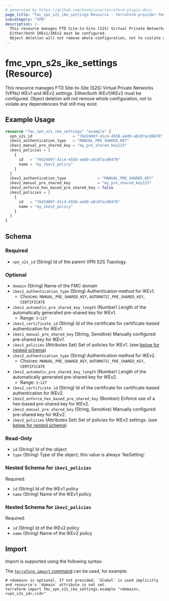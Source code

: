 ```yaml
---
# generated by https://github.com/hashicorp/terraform-plugin-docs
page_title: "fmc_vpn_s2s_ike_settings Resource - terraform-provider-fmc"
subcategory: "VPN"
description: |-
  This resource manages FTD Site-to-Site (S2S) Virtual Private Networks (VPNs) IKEv1 and IKEv2 settings.
  Either/both IKEv1/IKEv2 must be configured.
  Object deletion will not remove whole configuration, not to violate any dependencies that still may exist.
---
```


# fmc_vpn_s2s_ike_settings (Resource)

This resource manages FTD Site-to-Site (S2S) Virtual Private Networks (VPNs) IKEv1 and IKEv2 settings.
 Either/both IKEv1/IKEv2 must be configured.
 Object deletion will not remove whole configuration, not to violate any dependencies that still may exist.

## Example Usage

```terraform
resource "fmc_vpn_s2s_ike_settings" "example" {
  vpn_s2s_id                  = "76d24097-41c4-4558-a4d0-a8c07ac08470"
  ikev1_authentication_type   = "MANUAL_PRE_SHARED_KEY"
  ikev1_manual_pre_shared_key = "my_pre_shared_key123"
  ikev1_policies = [
    {
      id   = "76d24097-41c4-4558-a4d0-a8c07ac08470"
      name = "my_ikev1_policy"
    }
  ]
  ikev2_authentication_type              = "MANUAL_PRE_SHARED_KEY"
  ikev2_manual_pre_shared_key            = "my_pre_shared_key123"
  ikev2_enforce_hex_based_pre_shared_key = false
  ikev2_policies = [
    {
      id   = "76d24097-41c4-4558-a4d0-a8c07ac08470"
      name = "my_ikev2_policy"
    }
  ]
}
```

<!-- schema generated by tfplugindocs -->
## Schema

### Required

- `vpn_s2s_id` (String) Id of the parent VPN S2S Topology.

### Optional

- `domain` (String) Name of the FMC domain
- `ikev1_authentication_type` (String) Authentication method for IKEv1.
  - Choices: `MANUAL_PRE_SHARED_KEY`, `AUTOMATIC_PRE_SHARED_KEY`, `CERTIFICATE`
- `ikev1_automatic_pre_shared_key_length` (Number) Length of the automatically generated pre-shared key for IKEv1.
  - Range: `1`-`127`
- `ikev1_certificate_id` (String) Id of the certificate for certificate-based authentication for IKEv1.
- `ikev1_manual_pre_shared_key` (String, Sensitive) Manually configured pre-shared key for IKEv1.
- `ikev1_policies` (Attributes Set) Set of policies for IKEv1. (see [below for nested schema](#nestedatt--ikev1_policies))
- `ikev2_authentication_type` (String) Authentication method for IKEv2.
  - Choices: `MANUAL_PRE_SHARED_KEY`, `AUTOMATIC_PRE_SHARED_KEY`, `CERTIFICATE`
- `ikev2_automatic_pre_shared_key_length` (Number) Length of the automatically generated pre-shared key for IKEv2.
  - Range: `1`-`127`
- `ikev2_certificate_id` (String) Id of the certificate for certificate-based authentication for IKEv2.
- `ikev2_enforce_hex_based_pre_shared_key` (Boolean) Enforce use of a hex-based pre-shared key for IKEv2.
- `ikev2_manual_pre_shared_key` (String, Sensitive) Manually configured pre-shared key for IKEv2.
- `ikev2_policies` (Attributes Set) Set of policies for IKEv2 settings. (see [below for nested schema](#nestedatt--ikev2_policies))

### Read-Only

- `id` (String) Id of the object
- `type` (String) Type of the object; this value is always 'IkeSetting'.

<a id="nestedatt--ikev1_policies"></a>
### Nested Schema for `ikev1_policies`

Required:

- `id` (String) Id of the IKEv1 policy
- `name` (String) Name of the IKEv1 policy


<a id="nestedatt--ikev2_policies"></a>
### Nested Schema for `ikev2_policies`

Required:

- `id` (String) Id of the IKEv2 policy
- `name` (String) Name of the IKEv2 policy

## Import

Import is supported using the following syntax:

The [`terraform import` command](https://developer.hashicorp.com/terraform/cli/commands/import) can be used, for example:

```shell
# <domain> is optional. If not provided, `Global` is used implicitly and resource's `domain` attribute is not set.
terraform import fmc_vpn_s2s_ike_settings.example "<domain>,<vpn_s2s_id>,<id>"
```
